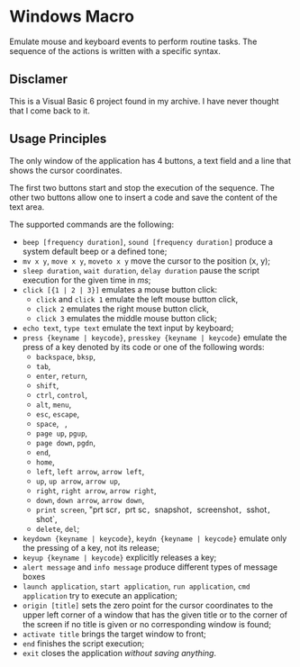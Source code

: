 # Windows Macro

Emulate mouse and keyboard events to perform routine tasks. The sequence of the actions is written with a specific syntax.

## Disclamer

This is a Visual Basic 6 project found in my archive. I have never thought that I come back to it.

## Usage Principles

The only window of the application has 4 buttons, a text field and a line that shows the cursor coordinates.

The first two buttons start and stop the execution of the sequence. The other two buttons allow one to insert a code and save the content of the text area.

The supported commands are the following:
* `beep [frequency duration]`, `sound [frequency duration]` produce a system default beep or a defined tone;
* `mv x y`, `move x y`, `moveto x y` move the cursor to the position (x, y);
* `sleep duration`, `wait duration`, `delay duration` pause the script execution for the given time in *ms*;
* `click [{1 | 2 | 3}]` emulates a mouse button click:
    * `click` and `click 1` emulate the left mouse button click,
    * `click 2` emulates the right mouse button click,
    * `click 3` emulates the middle mouse button click;
* `echo text`, `type text` emulate the text input by keyboard;
* `press {keyname | keycode}`, `presskey {keyname | keycode}` emulate the press of a key denoted by its code or one of the following words:
    * `backspace`, `bksp`,
    * `tab`,
    * `enter`, `return`,
    * `shift`,
    * `ctrl`, `control`,
    * `alt`, `menu`,
    * `esc`, `escape`,
    * `space`, ` `,
    * `page up`, `pgup`,
    * `page down`, `pgdn`,
    * `end`,
    * `home`,
    * `left`, `left arrow`, `arrow left`,
    * `up`, `up arrow`, `arrow up`,
    * `right`, `right arrow`, `arrow right`,
    * `down`, `down arrow`, `arrow down`,
    * `print screen`, "prt scr`, `prt sc`, `snapshot`, `screenshot`, `sshot`, `shot`,
    * `delete`, `del`;
* `keydown {keyname | keycode}`, `keydn {keyname | keycode}` emulate only the pressing of a key, not its release;
* `keyup {keyname | keycode}` explicitly releases a key;
* `alert message` and `info message` produce different types of message boxes
* `launch application`, `start application`, `run application`, `cmd application` try to execute an application;
* `origin [title]` sets the zero point for the cursor coordinates to the upper left corner of a window that has the given title or to the corner of the screen if no title is given or no corresponding window is found;
* `activate title` brings the target window to front;
* `end` finishes the script execution;
* `exit` closes the application *without saving anything*.

